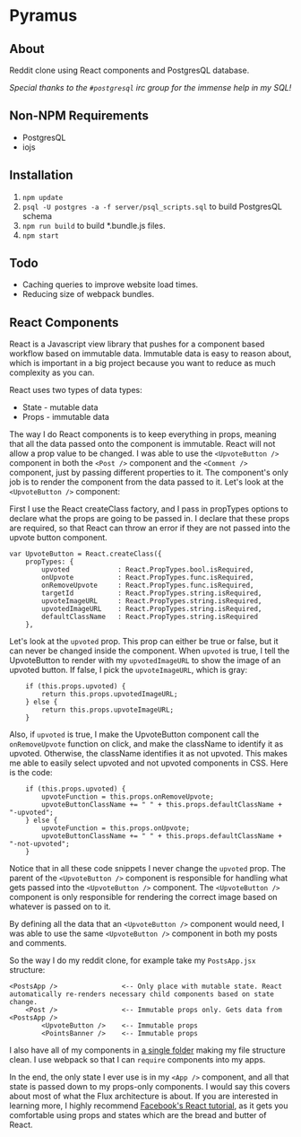 # Pyramus
## About
Reddit clone using React components and PostgresQL database.

*Special thanks to the `#postgresql` irc group for the immense help in my SQL!*

## Non-NPM Requirements
* PostgresQL
* iojs

## Installation
1. `npm update`
2. `psql -U postgres -a -f server/psql_scripts.sql` to build PostgresQL schema
3. `npm run build` to build \*.bundle.js files.
4. `npm start`

## Todo

* Caching queries to improve website load times.
* Reducing size of webpack bundles.

## React Components

React is a Javascript view library that pushes for a component based workflow based on immutable data. Immutable data is easy to reason about, which is important in a big project because you want to reduce as much complexity as you can.

React uses two types of data types:

* State - mutable data
* Props - immutable data

The way I do React components is to keep everything in props, meaning that all the data passed onto the component is immutable. React will not allow a prop value to be changed. I was able to use the `<UpvoteButton />` component in both the `<Post />` component and the `<Comment />` component, just by passing different properties to it. The component's only job is to render the component from the data passed to it. Let's look at the `<UpvoteButton />` component:

First I use the React createClass factory, and I pass in propTypes options to declare what the props are going to be passed in. I declare that these props are required, so that React can throw an error if they are not passed into the upvote button component.

    var UpvoteButton = React.createClass({
        propTypes: {
            upvoted            : React.PropTypes.bool.isRequired,
            onUpvote           : React.PropTypes.func.isRequired,
            onRemoveUpvote     : React.PropTypes.func.isRequired,
            targetId           : React.PropTypes.string.isRequired,
            upvoteImageURL     : React.PropTypes.string.isRequired,
            upvotedImageURL    : React.PropTypes.string.isRequired,
            defaultClassName   : React.PropTypes.string.isRequired
        },

Let's look at the `upvoted` prop. This prop can either be true or false, but it can never be changed inside the component. When `upvoted` is true, I tell the UpvoteButton to render with my `upvotedImageURL` to show the image of an upvoted button. If false, I pick the `upvoteImageURL`, which is gray:

        if (this.props.upvoted) {
            return this.props.upvotedImageURL;
        } else {
            return this.props.upvoteImageURL;
        }


Also, if `upvoted` is true, I make the UpvoteButton component call the `onRemoveUpvote` function on click, and make the className to identify it as upvoted. Otherwise, the className identifies it as not upvoted. This makes me able to easily select upvoted and not upvoted components in CSS. Here is the code:

        if (this.props.upvoted) {
            upvoteFunction = this.props.onRemoveUpvote;
            upvoteButtonClassName += " " + this.props.defaultClassName + "-upvoted";
        } else {
            upvoteFunction = this.props.onUpvote;
            upvoteButtonClassName += " " + this.props.defaultClassName + "-not-upvoted";
        }

Notice that in all these code snippets I never change the `upvoted` prop. The parent of the `<UpvoteButton />` component is responsible for handling what gets passed into the `<UpvoteButton />` component. The `<UpvoteButton />` component is only responsible for rendering the correct image based on whatever is passed on to it.

By defining all the data that an `<UpvoteButton />` component would need, I was able to use the same `<UpvoteButton />` component in both my posts and comments.

So the way I do my reddit clone, for example take my `PostsApp.jsx` structure:

    <PostsApp />                <-- Only place with mutable state. React automatically re-renders necessary child components based on state change.
        <Post />                <-- Immutable props only. Gets data from <PostsApp />
            <UpvoteButton />    <-- Immutable props
            <PointsBanner />    <-- Immutable props

I also have all of my components in [a single folder](https://github.com/keithyong/pyramus/tree/master/client) making my file structure clean. I use webpack so that I can `require` components into my apps.

In the end, the only state I ever use is in my `<App />` component, and all that state is passed down to my props-only components. I would say this covers about most of what the Flux architecture is about. If you are interested in learning more, I highly recommend [Facebook's React tutorial](http://facebook.github.io/react/docs/tutorial.html), as it gets you comfortable using props and states which are the bread and butter of React.
